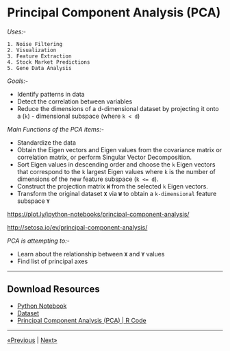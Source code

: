 # Principal Component Analysis (PCA)

*Uses:-*

    1. Noise Filtering
    2. Visualization
    3. Feature Extraction
    4. Stock Market Predictions
    5. Gene Data Analysis

*Goals:-*
* Identify patterns in data
* Detect the correlation between variables
* Reduce the dimensions of a d-dimensional dataset by projecting it onto a (`k`) - dimensional subspace (where `k < d`)

*Main Functions of the PCA items:-*
* Standardize the data
* Obtain the Eigen vectors and Eigen values from the covariance matrix or correlation matrix, or perform Singular Vector Decomposition.
* Sort Eigen values in descending order and choose the `k` Eigen vectors that correspond to the `k` largest Eigen values where `k` is the number of dimensions of the new feature subspace (`k <= d`).
* Construct the projection matrix **`W`** from the selected `k` Eigen vectors.
* Transform the original dataset **`X`** via **`W`** to obtain a `k-dimensional` feature subspace **`Y`**

<a href="https://plot.ly/ipython-notebooks/principal-component-analysis/">https://plot.ly/ipython-notebooks/principal-component-analysis/</a>
    
<a href="http://setosa.io/ev/principal-component-analysis/">http://setosa.io/ev/principal-component-analysis/</a>

*PCA is attempting to:-*
* Learn about the relationship between **`X`** and **`Y`** values
* Find list of principal axes
<hr>

## Download Resources
* <a href="Python/Principal Component Analysis (PCA).ipynb" download>Python Notebook</a>
* <a href="Python/Wine.csv" download>Dataset</a>
* <a href="R/Principal Component Analysis (PCA).r" download>Principal Component Analysis (PCA) | R Code</a>
<hr>

<a href="../Section 42 - Part 09 - Dimensionality Reduction">«Previous</a> | <a href="../Section 44 - Linear Discriminant Analysis (LDA)">Next»</a>
